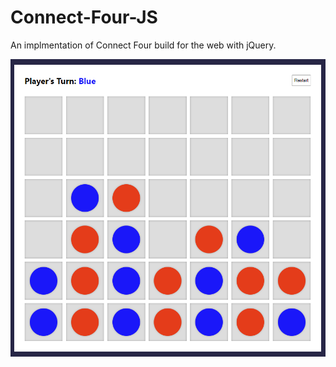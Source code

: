 # Connect-Four-JS
An implmentation of Connect Four build for the web with jQuery.

![Demo Image](https://github.com/jackkimmins/Connect-Four-JS/blob/main/demo.png?raw=true)
